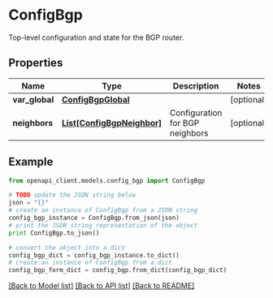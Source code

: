 # ConfigBgp

Top-level configuration and state for the BGP router.

## Properties

Name | Type | Description | Notes
------------ | ------------- | ------------- | -------------
**var_global** | [**ConfigBgpGlobal**](ConfigBgpGlobal.md) |  | [optional] 
**neighbors** | [**List[ConfigBgpNeighbor]**](ConfigBgpNeighbor.md) | Configuration for BGP neighbors | [optional] 

## Example

```python
from openapi_client.models.config_bgp import ConfigBgp

# TODO update the JSON string below
json = "{}"
# create an instance of ConfigBgp from a JSON string
config_bgp_instance = ConfigBgp.from_json(json)
# print the JSON string representation of the object
print ConfigBgp.to_json()

# convert the object into a dict
config_bgp_dict = config_bgp_instance.to_dict()
# create an instance of ConfigBgp from a dict
config_bgp_form_dict = config_bgp.from_dict(config_bgp_dict)
```
[[Back to Model list]](../README.md#documentation-for-models) [[Back to API list]](../README.md#documentation-for-api-endpoints) [[Back to README]](../README.md)


